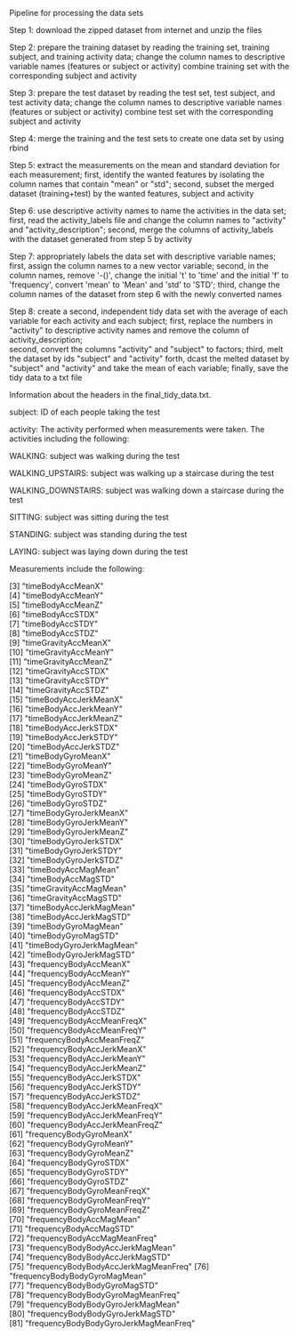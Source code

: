 Pipeline for processing the data sets

Step 1: download the zipped dataset from internet and unzip the files

Step 2: prepare the training dataset by reading the training set, training subject, and training activity data;
        change the column names to descriptive variable names (features or subject or activity)
        combine training set with the corresponding subject and activity

Step 3: prepare the test dataset by reading the test set, test subject, and test activity data;
        change the column names to descriptive variable names (features or subject or activity)
        combine test set with the corresponding subject and activity

Step 4: merge the training and the test sets to create one data set by using rbind

Step 5: extract the measurements on the mean and standard deviation for each measurement;
        first, identify the wanted features by isolating the column names that contain "mean" or "std";
        second, subset the merged dataset (training+test) by the wanted features, subject and activity

Step 6: use descriptive activity names to name the activities in the data set;
        first, read the activity_labels file and change the column names to "activity" and "activity_description";
        second, merge the columns of activity_labels with the dataset generated from step 5 by activity

Step 7: appropriately labels the data set with descriptive variable names;
        first, assign the column names to a new vector variable;
        second, in the column names, remove '-()', change the initial 't' to 'time' and the initial 'f' to 'frequency',
        convert 'mean' to 'Mean' and 'std' to 'STD';
        third, change the column names of the dataset from step 6 with the newly converted names

Step 8: create a second, independent tidy data set with the average of each variable for each activity and each subject;
        first, replace the numbers in "activity" to descriptive activity names and remove the column of activity_description;  
        second, convert the columns "activity" and "subject" to factors;
        third, melt the dataset by ids "subject" and "activity"
        forth, dcast the melted dataset by "subject" and "activity" and take the mean of each variable;
        finally, save the tidy data to a txt file  
        
Information about the headers in the final_tidy_data.txt.

subject: ID of each people taking the test

activity: The activity performed when measurements were taken. The activities including the following:

WALKING: subject was walking during the test

WALKING_UPSTAIRS: subject was walking up a staircase during the test

WALKING_DOWNSTAIRS: subject was walking down a staircase during the test

SITTING: subject was sitting during the test

STANDING: subject was standing during the test

LAYING: subject was laying down during the test

Measurements include the following: 

[3] "timeBodyAccMeanX"                    
 [4] "timeBodyAccMeanY"                    
 [5] "timeBodyAccMeanZ"                    
 [6] "timeBodyAccSTDX"                     
 [7] "timeBodyAccSTDY"                     
 [8] "timeBodyAccSTDZ"                     
 [9] "timeGravityAccMeanX"                 
[10] "timeGravityAccMeanY"                 
[11] "timeGravityAccMeanZ"                 
[12] "timeGravityAccSTDX"                  
[13] "timeGravityAccSTDY"                  
[14] "timeGravityAccSTDZ"                  
[15] "timeBodyAccJerkMeanX"                
[16] "timeBodyAccJerkMeanY"                
[17] "timeBodyAccJerkMeanZ"                
[18] "timeBodyAccJerkSTDX"                 
[19] "timeBodyAccJerkSTDY"                 
[20] "timeBodyAccJerkSTDZ"                 
[21] "timeBodyGyroMeanX"                   
[22] "timeBodyGyroMeanY"                   
[23] "timeBodyGyroMeanZ"                   
[24] "timeBodyGyroSTDX"                    
[25] "timeBodyGyroSTDY"                    
[26] "timeBodyGyroSTDZ"                    
[27] "timeBodyGyroJerkMeanX"               
[28] "timeBodyGyroJerkMeanY"               
[29] "timeBodyGyroJerkMeanZ"               
[30] "timeBodyGyroJerkSTDX"                
[31] "timeBodyGyroJerkSTDY"                
[32] "timeBodyGyroJerkSTDZ"                
[33] "timeBodyAccMagMean"                  
[34] "timeBodyAccMagSTD"                   
[35] "timeGravityAccMagMean"               
[36] "timeGravityAccMagSTD"                
[37] "timeBodyAccJerkMagMean"              
[38] "timeBodyAccJerkMagSTD"               
[39] "timeBodyGyroMagMean"                 
[40] "timeBodyGyroMagSTD"                  
[41] "timeBodyGyroJerkMagMean"             
[42] "timeBodyGyroJerkMagSTD"              
[43] "frequencyBodyAccMeanX"               
[44] "frequencyBodyAccMeanY"               
[45] "frequencyBodyAccMeanZ"               
[46] "frequencyBodyAccSTDX"                
[47] "frequencyBodyAccSTDY"                
[48] "frequencyBodyAccSTDZ"                
[49] "frequencyBodyAccMeanFreqX"           
[50] "frequencyBodyAccMeanFreqY"           
[51] "frequencyBodyAccMeanFreqZ"           
[52] "frequencyBodyAccJerkMeanX"           
[53] "frequencyBodyAccJerkMeanY"           
[54] "frequencyBodyAccJerkMeanZ"           
[55] "frequencyBodyAccJerkSTDX"            
[56] "frequencyBodyAccJerkSTDY"            
[57] "frequencyBodyAccJerkSTDZ"            
[58] "frequencyBodyAccJerkMeanFreqX"       
[59] "frequencyBodyAccJerkMeanFreqY"       
[60] "frequencyBodyAccJerkMeanFreqZ"       
[61] "frequencyBodyGyroMeanX"              
[62] "frequencyBodyGyroMeanY"              
[63] "frequencyBodyGyroMeanZ"              
[64] "frequencyBodyGyroSTDX"               
[65] "frequencyBodyGyroSTDY"               
[66] "frequencyBodyGyroSTDZ"               
[67] "frequencyBodyGyroMeanFreqX"          
[68] "frequencyBodyGyroMeanFreqY"          
[69] "frequencyBodyGyroMeanFreqZ"          
[70] "frequencyBodyAccMagMean"             
[71] "frequencyBodyAccMagSTD"              
[72] "frequencyBodyAccMagMeanFreq"         
[73] "frequencyBodyBodyAccJerkMagMean"     
[74] "frequencyBodyBodyAccJerkMagSTD"      
[75] "frequencyBodyBodyAccJerkMagMeanFreq" 
[76] "frequencyBodyBodyGyroMagMean"        
[77] "frequencyBodyBodyGyroMagSTD"         
[78] "frequencyBodyBodyGyroMagMeanFreq"    
[79] "frequencyBodyBodyGyroJerkMagMean"    
[80] "frequencyBodyBodyGyroJerkMagSTD"     
[81] "frequencyBodyBodyGyroJerkMagMeanFreq"  



